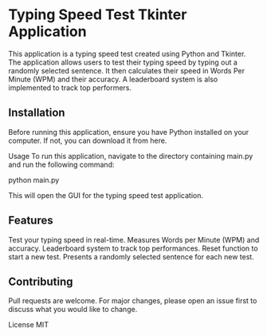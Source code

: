 

# Typing Speed Test Tkinter Application
This application is a typing speed test created using Python and Tkinter. The application allows users to test their typing speed by typing out a randomly selected sentence. It then calculates their speed in Words Per Minute (WPM) and their accuracy. A leaderboard system is also implemented to track top performers.

## Installation
Before running this application, ensure you have Python installed on your computer. If not, you can download it from here.

Usage
To run this application, navigate to the directory containing main.py and run the following command:

python main.py

This will open the GUI for the typing speed test application.

## Features
Test your typing speed in real-time.
Measures Words per Minute (WPM) and accuracy.
Leaderboard system to track top performances.
Reset function to start a new test.
Presents a randomly selected sentence for each new test.

## Contributing
Pull requests are welcome. For major changes, please open an issue first to discuss what you would like to change.

License
MIT
